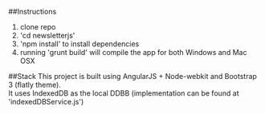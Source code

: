 ##Instructions
1. clone repo
2. 'cd newsletterjs'
3. 'npm install' to install dependencies
4. running 'grunt build' will compile the app for both Windows and Mac OSX


##Stack
This project is built using AngularJS + Node-webkit and Bootstrap 3 (flatly theme).     
It uses IndexedDB as the local DDBB (implementation can be found at 'indexedDBService.js')
